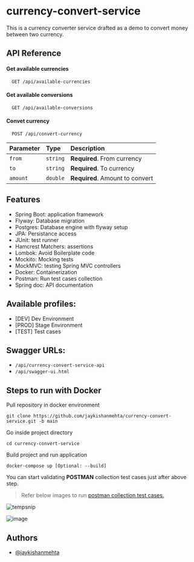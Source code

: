 
# currency-convert-service

This is a currency converter service drafted as a demo to convert money between two currency.




## API Reference

#### Get available currencies

```http
  GET /api/available-currencies
```
#### Get available conversions

```http
  GET /api/available-conversions
```

#### Convet currency

```http
  POST /api/convert-currency
```

| Parameter | Type     | Description                       |
| :-------- | :------- | :-------------------------------- |
| `from`      | `string` | **Required**. From currency |
| `to`      | `string` | **Required**. To currency |
| `amount`      | `double` | **Required**. Amount to convert |



## Features

- Spring Boot: application framework
- Flyway: Database migration
- Postgres: Database engine with flyway setup
- JPA: Persistance access
- JUnit: test runner
- Hamcrest Matchers: assertions
- Lombok: Avoid Boilerplate code
- Mockito: Mocking tests
- MockMVC: testing Spring MVC controllers
- Docker: Containerization
- Postman: Run test cases collection
- Spring doc: API documentation

## Available profiles: 
- [DEV] Dev Environment 
- [PROD] Stage Environment 
- [TEST] Test cases

## Swagger URLs:
- ```/api/currency-convert-service-api ```
- ```/api/swagger-ui.html ```

## Steps to run with Docker
Pull repository in docker environment
```
git clone https://github.com/jaykishanmehta/currency-convert-service.git -b main
```
Go inside project directory
```
cd currency-convert-service
```
Build project and run application
```
docker-compose up [Optional: --build]
```
You can start validating **POSTMAN** collection test cases just after above step. <br/>
> Refer below images to run [postman collection test cases.](https://github.com/jaykishanmehta/currency-convert-service/tree/main/PostmanTests)

![tempsnip](https://user-images.githubusercontent.com/5708437/162206418-c5bf1e60-a03a-40c1-8c76-cfea3f5f7607.png)


![image](https://user-images.githubusercontent.com/5708437/162205922-ab832726-dfc0-4fe2-89ad-60174a061cc4.png)


## Authors

- [@jaykishanmehta](https://www.github.com/jaykishanmehta)

